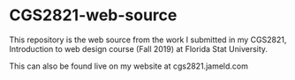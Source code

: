 # CGS2821-web-source
This repository is the web source from the work I submitted in my CGS2821, Introduction to web design course (Fall 2019) at Florida Stat University. 

This can also be found live on my website at cgs2821.jameld.com
